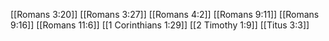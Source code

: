 [[Romans 3:20]]
[[Romans 3:27]]
[[Romans 4:2]]
[[Romans 9:11]]
[[Romans 9:16]]
[[Romans 11:6]]
[[1 Corinthians 1:29]]
[[2 Timothy 1:9]]
[[Titus 3:3]]
